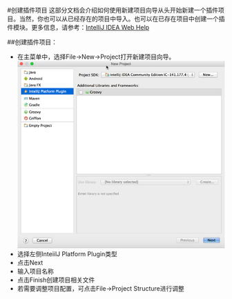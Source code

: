 #创建插件项目
这部分文档会介绍如何使用新建项目向导从头开始新建一个插件项目。当然，你也可以从已经存在的项目中导入。也可以在已存在项目中创建一个插件模块。更多信息，请参考：[IntelliJ IDEA Web Help](https://www.jetbrains.com/idea/help/new-project-wizard.html)

##创建插件项目：
* 在主菜单中，选择File->New->Project打开新建项目向导。
 ![New Project Wizard](img/new_project_wizard.png)
* 选择左侧InteiilJ Platform Plugin类型
* 点击Next
* 输入项目名称
* 点击Finish创建项目相关文件
* 若需要调整项目配置，可点击File->Project Structure进行调整


